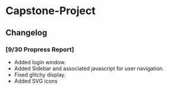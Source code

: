 # Capstone-Project

## Changelog

### [9/30 Propress Report]
- Added login window.
- Added Sidebar and associated javascript for user navigation.
- Fixed glitchy display.
- Added SVG icons